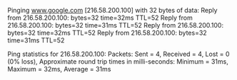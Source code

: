 
Pinging www.google.com [216.58.200.100] with 32 bytes of data:
Reply from 216.58.200.100: bytes=32 time=32ms TTL=52
Reply from 216.58.200.100: bytes=32 time=31ms TTL=52
Reply from 216.58.200.100: bytes=32 time=32ms TTL=52
Reply from 216.58.200.100: bytes=32 time=31ms TTL=52

Ping statistics for 216.58.200.100:
    Packets: Sent = 4, Received = 4, Lost = 0 (0% loss),
Approximate round trip times in milli-seconds:
    Minimum = 31ms, Maximum = 32ms, Average = 31ms
